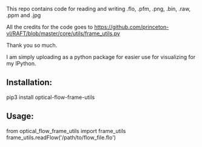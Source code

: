 This repo contains code for reading and writing .flo, .pfm, .png, .bin, .raw, .ppm and .jpg

All the credits for the code goes to https://github.com/princeton-vl/RAFT/blob/master/core/utils/frame_utils.py

Thank you so much.

I am simply uploading as a python package for easier use for visualizing for my IPython.

## Installation:
pip3 install optical-flow-frame-utils

## Usage:
from optical_flow_frame_utils import frame_utils
frame_utils.readFlow('/path/to/flow_file.flo')
